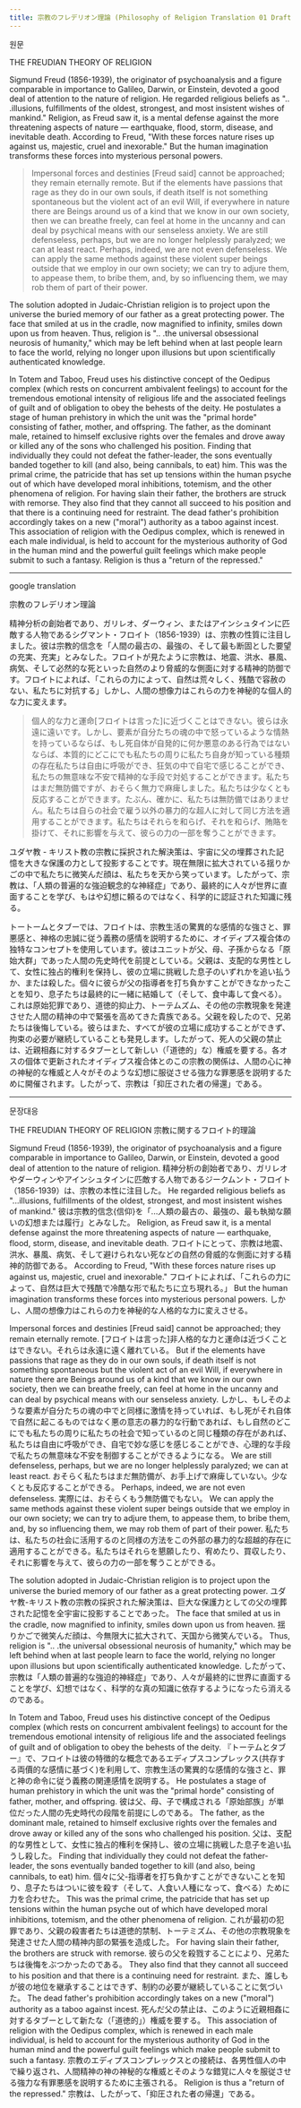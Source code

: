 ```yaml
---
title: 宗教のフレデリオン理論 (Philosophy of Religion Translation 01 Draft)
---
```


원문

THE FREUDIAN THEORY OF RELIGION

Sigmund Freud (1856-1939), the originator of psychoanalysis and a figure comparable in importance to Galileo, Darwin, or Einstein, devoted a good deal of attention to the nature of religion. He regarded religious beliefs as ".. .illusions, fulfillments of the oldest, strongest, and most insistent wishes of mankind." Religion, as Freud saw it, is a mental defense against the more threatening aspects of nature — earthquake, flood, storm, disease, and inevitable death. According to Freud, "With these forces nature rises up against us, majestic, cruel and inexorable." But the human imagination transforms these forces into mysterious personal powers.

> Impersonal forces and destinies \[Freud said\] cannot be approached; they remain eternally remote. But if the elements have passions that rage as they do in our own souls, if death itself is not something spontaneous but the violent act of an evil Will, if everywhere in nature there are Beings around us of a kind that we know in our own society, then we can breathe freely, can feel at home in the uncanny and can deal by psychical means with our senseless anxiety. We are still defenseless, perhaps, but we are no longer helplessly paralyzed; we can at least react. Perhaps, indeed, we are not even defenseless. We can apply the same methods against these violent super beings outside that we employ in our own society; we can try to adjure them, to appease them, to bribe them, and, by so influencing them, we may rob them of part of their power.

The solution adopted in Judaic-Christian religion is to project upon the universe the buried memory of our father as a great protecting power. The face that smiled at us in the cradle, now magnified to infinity, smiles down upon us from heaven. Thus, religion is ".. .the universal obsessional neurosis of humanity," which may be left behind when at last people learn to face the world, relying no longer upon illusions but upon scientifically authenticated knowledge.

In Totem and Taboo, Freud uses his distinctive concept of the Oedipus complex (which rests on concurrent ambivalent feelings) to account for the tremendous emotional intensity of religious life and the associated feelings of guilt and of obligation to obey the behests of the deity. He postulates a stage of human prehistory in which the unit was the "primal horde" consisting of father, mother, and offspring. The father, as the dominant male, retained to himself exclusive rights over the females and drove away or killed any of the sons who challenged his position. Finding that individually they could not defeat the father-leader, the sons eventually banded together to kill (and also, being cannibals, to eat) him. This was the primal crime, the patricide that has set up tensions within the human psyche out of which have developed moral inhibitions, totemism, and the other phenomena of religion. For having slain their father, the brothers are struck with remorse. They also find that they cannot all succeed to his position and that there is a continuing need for restraint. The dead father's prohibition accordingly takes on a new ("moral") authority as a taboo against incest. This association of religion with the Oedipus complex, which is renewed in each male individual, is held to account for the mysterious authority of God in the human mind and the powerful guilt feelings which make people submit to such a fantasy. Religion is thus a "return of the repressed."

---
google translation

宗教のフレデリオン理論

精神分析の創始者であり、ガリレオ、ダーウィン、またはアインシュタインに匹敵する人物であるシグマント・フロイト（1856-1939）は、宗教の性質に注目しました。彼は宗教的信念を「人間の最古の、最強の、そして最も断固とした要望の充実、充実」とみなした。フロイトが見たように宗教は、地震、洪水、暴風、病気、そして必然的な死といった自然のより脅威的な側面に対する精神的防御です。フロイトによれば、「これらの力によって、自然は荒々しく、残酷で容赦のない、私たちに対抗する」しかし、人間の想像力はこれらの力を神秘的な個人的な力に変えます。

> 個人的な力と運命\[フロイトは言った\]に近づくことはできない。彼らは永遠に遠いです。しかし、要素が自分たちの魂の中で怒っているような情熱を持っているならば、もし死自体が自発的に何か悪意のある行為ではないならば、本質的にどこにでも私たちの周りに私たち自身が知っている種類の存在私たちは自由に呼吸ができ、狂気の中で自宅で感じることができ、私たちの無意味な不安で精神的な手段で対処することができます。私たちはまだ無防備ですが、おそらく無力で麻痺しました。私たちは少なくとも反応することができます。たぶん、確かに、私たちは無防備ではありません。私たちは自らの社会で雇う以外の暴力的な超人に対して同じ方法を適用することができます。私たちはそれらを和らげ、それを和らげ、賄賂を掛けて、それに影響を与えて、彼らの力の一部を奪うことができます。

ユダヤ教 - キリスト教の宗教に採択された解決策は、宇宙に父の埋葬された記憶を大きな保護の力として投影することです。現在無限に拡大されている揺りかごの中で私たちに微笑んだ顔は、私たちを天から笑っています。したがって、宗教は、「人類の普遍的な強迫観念的な神経症」であり、最終的に人々が世界に直面することを学び、もはや幻想に頼るのではなく、科学的に認証された知識に残る。

トートームとタブーでは、フロイトは、宗教生活の驚異的な感情的な強さと、罪悪感と、神格の忠誠に従う義務の感情を説明するために、オイディプス複合体の独特なコンセプトを使用しています。彼はユニットが父、母、子孫からなる「原始大群」であった人間の先史時代を前提としている。父親は、支配的な男性として、女性に独占的権利を保持し、彼の立場に挑戦した息子のいずれかを追い払うか、または殺した。個々に彼らが父の指導者を打ち負かすことができなかったことを知り、息子たちは最終的に一緒に結婚して（そして、食中毒して食べる）。これは原始犯罪であり、道徳的抑止力、トーテムズム、その他の宗教現象を発達させた人間の精神の中で緊張を高めてきた貴族であ​​る。父親を殺したので、兄弟たちは後悔している。彼らはまた、すべてが彼の立場に成功することができず、拘束の必要が継続していることも発見します。したがって、死人の父親の禁止は、近親相姦に対するタブーとして新しい（「道徳的」な）権威を要する。各オスの個体で更新されたオイディプス複合体とのこの宗教の関係は、人間の心に神の神秘的な権威と人々がそのような幻想に服従させる強力な罪悪感を説明するために開催されます。したがって、宗教は「抑圧された者の帰還」である。

---
문장대응

THE FREUDIAN THEORY OF RELIGION
宗教に関するフロイト的理論

Sigmund Freud (1856-1939), the originator of psychoanalysis and a figure comparable in importance to Galileo, Darwin, or Einstein, devoted a good deal of attention to the nature of religion.
精神分析の創始者であり、ガリレオやダーウィンやアインシュタインに匹敵する人物であるジークムント・フロイト（1856-1939）は、宗教の本性に注目した。
He regarded religious beliefs as "...illusions, fulfillments of the oldest, strongest, and most insistent wishes of mankind."
彼は宗教的信念{信仰}を「...人類の最古の、最強の、最も執拗な願いの幻想または履行」とみなした。
Religion, as Freud saw it, is a mental defense against the more threatening aspects of nature — earthquake, flood, storm, disease, and inevitable death.
フロイトにとって、宗教は地震、洪水、暴風、病気、そして避けられない死などの自然の脅威的な側面に対する精神的防御である。
According to Freud, "With these forces nature rises up against us, majestic, cruel and inexorable."
フロイトによれば、「これらの力によって、自然は巨大で残酷で冷酷な形で私たちに立ち現れる。」
But the human imagination transforms these forces into mysterious personal powers.
しかし、人間の想像力はこれらの力を神秘的な人格的な力に変えさせる。

Impersonal forces and destinies \[Freud said\] cannot be approached; they remain eternally remote.
\[フロイトは言った\]非人格的な力と運命は近づくことはできない。それらは永遠に遠く離れている。
But if the elements have passions that rage as they do in our own souls, if death itself is not something spontaneous but the violent act of an evil Will, if everywhere in nature there are Beings around us of a kind that we know in our own society, then we can breathe freely, can feel at home in the uncanny and can deal by psychical means with our senseless anxiety.
しかし、もしそのような要素が自分たちの魂の中でと同様に激情を持っていれば、もし死がそれ自体で自然に起こるものではなく悪の意志の暴力的な行動であれば、もし自然のどこにでも私たちの周りに私たちの社会で知っているのと同じ種類の存在があれば、私たちは自由に呼吸ができ、自宅で妙な感じを感じることができ、心理的な手段で私たちの無意味な不安を制御することができるようになる。
We are still defenseless, perhaps, but we are no longer helplessly paralyzed; we can at least react.
おそらく私たちはまだ無防備が、お手上げで麻痺していない。少なくとも反応することができる。
Perhaps, indeed, we are not even defenseless.
実際には、おそらくもう無防備でもない。
We can apply the same methods against these violent super beings outside that we employ in our own society; we can try to adjure them, to appease them, to bribe them, and, by so influencing them, we may rob them of part of their power.
私たちは、私たちの社会に活用するのと同様の方法をこの外部の暴力的な超越的存在に適用することができる。私たちはそれらを懇願したり、宥めたり、買収したり、それに影響を与えて、彼らの力の一部を奪うことができる。

The solution adopted in Judaic-Christian religion is to project upon the universe the buried memory of our father as a great protecting power.
ユダヤ教-キリスト教の宗教の採択された解決策は、巨大な保護力としての父の埋葬された記憶を全宇宙に投影することであった。
The face that smiled at us in the cradle, now magnified to infinity, smiles down upon us from heaven.
揺りかごで微笑んだ顔は、今無限大に拡大されて、天国から微笑んでいる。
Thus, religion is ".. .the universal obsessional neurosis of humanity," which may be left behind when at last people learn to face the world, relying no longer upon illusions but upon scientifically authenticated knowledge.
したがって、宗教は「人類の普遍的な強迫的神経症」であり、人々が最終的に世界に直面することを学び、幻想ではなく、科学的な真の知識に依存するようになったら消えるのである。

In Totem and Taboo, Freud uses his distinctive concept of the Oedipus complex (which rests on concurrent ambivalent feelings) to account for the tremendous emotional intensity of religious life and the associated feelings of guilt and of obligation to obey the behests of the deity.
『トーテムとタブー』で、フロイトは彼の特徴的な概念であるエディプスコンプレックス(共存する両價的な感情に基づく)を利用して、宗教生活の驚異的な感情的な強さと、罪と神の命令に従う義務の関連感情を説明する。
He postulates a stage of human prehistory in which the unit was the "primal horde" consisting of father, mother, and offspring.
彼は父、母、子で構成される「原始部族」が単位だった人間の先史時代の段階を前提にしのである。
The father, as the dominant male, retained to himself exclusive rights over the females and drove away or killed any of the sons who challenged his position.
父は、支配的な男性として、女性に独占的権利を保持し、彼の立場に挑戦した息子を追い払うし殺した。
Finding that individually they could not defeat the father-leader, the sons eventually banded together to kill (and also, being cannibals, to eat) him.
個々に父-指導者を打ち負かすことができないことを知り、息子たちはついに彼を殺す（そして、人食い人種になって、食べる）ために力を合わせた。
This was the primal crime, the patricide that has set up tensions within the human psyche out of which have developed moral inhibitions, totemism, and the other phenomena of religion.
これが最初の犯罪であり、父親の殺害者たちは道徳的禁制、トーテミズム、その他の宗教現象を発達させた人間の精神内部の緊張を造成した。
For having slain their father, the brothers are struck with remorse.
彼らの父を殺戮することにより、兄弟たちは後悔をぶつかったのである。
They also find that they cannot all succeed to his position and that there is a continuing need for restraint.
また、誰しもが彼の地位を継承することはできず、制約の必要が継続していることに気づいた。
The dead father's prohibition accordingly takes on a new ("moral") authority as a taboo against incest.
死んだ父の禁止は、このように近親相姦に対するタブーとして新たな（「道徳的」）権威を要する。
This association of religion with the Oedipus complex, which is renewed in each male individual, is held to account for the mysterious authority of God in the human mind and the powerful guilt feelings which make people submit to such a fantasy.
宗教のエディプスコンプレックスとの接続は、各男性個人の中で繰り返され、人間精神の神の神秘的な権威とそのような錯覚に人々を服従させる強力な有罪悪感を説明するために主張される。
Religion is thus a "return of the repressed."
宗教は、したがって、「抑圧された者の帰還」である。
